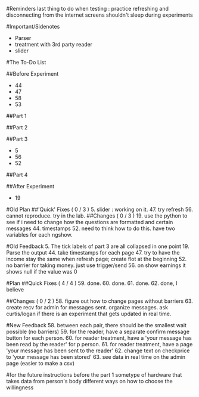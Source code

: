 <!---
	2015 October 7 Thursday
	Next Meeting : 2015 October 13, Tuesday @ 3:30
-->

#Reminders
last thing to do when testing : practice refreshing and disconnecting
from the internet
screens shouldn't sleep during experiments

#Important/Sidenotes
* Parser
* treatment with 3rd party reader
* slider

#The To-Do List

##Before Experiment
* 44
* 47
* 58
* 53

##Part 1

##Part 2

##Part 3
* 5
* 56
* 52

##Part 4

##After Experiment
* 19

#Old Plan
##'Quick' Fixes ( 0 / 3 )
5. slider : working on it.
47. try refresh
56. cannot reproduce. try in the lab.
##Changes ( 0 / 3 )
19. use the python to see if i need to change how the questions are
	formatted and certain messages
44. timestamps
52. need to think how to do this. have two variables for each ngshow.

#Old Feedback
5. The tick labels of part 3 are all collapsed in one point
19. Parse the output
44. take timestamps for each page
47. try to have the income stay the same when refresh page; create flot
	at the beginning
52. no barrier for taking money. just use trigger/send
56. on show earnings it shows null if the value was 0

#Plan
##Quick Fixes ( 4 / 4 )
59. done.
60. done.
61. done.
62. done, I believe

##Changes ( 0 / 2 )
58. figure out how to change pages without barriers
63. create recv for admin for messages sent. organize messages. ask
	curtis/logan if there is an experiment that gets updated in real
	time.

#New Feedback
58. between each pair, there should be the smallest wait possible (no
	barriers)
59. for the reader, have a separate confirm message button for each
	person.
60. for reader treatment, have a 'your message has been read by the
	reader' for p person.
61. for reader treatment, have a page 'your message has been sent to the
	reader'
62. change text on checkprice to 'your message has been stored'
63. see data in real time on the admin page (easier to make a csv)

#for the future
instructions before the part 1
sometype of hardware that takes data from person's body
different ways on how to choose the willingness

